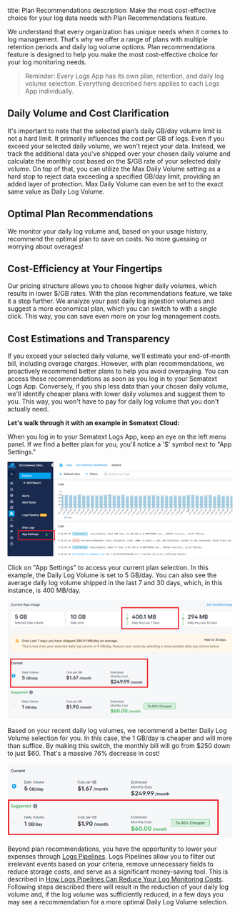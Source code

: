 title: Plan Recommendations
description: Make the most cost-effective choice for your log data needs with Plan Recommendations feature.

We understand that every organization has unique needs when it comes to log management. That's why we offer a range of plans with multiple retention periods and daily log volume options. Plan recommendations feature is designed to help you make the most cost-effective choice for your log monitoring needs.

> Reminder: Every Logs App has its own plan, retention, and daily log volume selection.  Everything described here applies to each Logs App individually.

## Daily Volume and Cost Clarification

It's important to note that the selected plan’s daily GB/day volume limit is not a hard limit. It primarily influences the cost per GB of logs. Even if you exceed your selected daily volume, we won't reject your data. Instead, we track the additional data you've shipped over your chosen daily volume and calculate the monthly cost based on the $/GB rate of your selected daily volume. On top of that, you can utilize the Max Daily Volume setting as a hard stop to reject data exceeding a specified GB/day limit, providing an added layer of protection. Max Daily Volume can even be set to the exact same value as Daily Log Volume.

## Optimal Plan Recommendations

We monitor your daily log volume and, based on your usage history, recommend the optimal plan to save on costs. No more guessing or worrying about overages!

## Cost-Efficiency at Your Fingertips

Our pricing structure allows you to choose higher daily volumes, which results in lower $/GB rates. With the plan recommendations feature, we take it a step further. We analyze your past daily log ingestion volumes and suggest a more economical plan, which you can switch to with a single click. This way, you can save even more on your log management costs.

## Cost Estimations and Transparency

If you exceed your selected daily volume, we'll estimate your end-of-month bill, including overage charges. However, with plan recommendations, we proactively recommend better plans to help you avoid overpaying. You can access these recommendations as soon as you log in to your Sematext Logs App. Conversely, if you ship less data than your chosen daily volume, we'll identify cheaper plans with lower daily volumes and suggest them to you. This way, you won't have to pay for daily log volume that you don't actually need.

**Let's walk through it with an example in Sematext Cloud:**

When you log in to your Sematext Logs App, keep an eye on the left menu panel. If we find a better plan for you, you'll notice a '$' symbol next to "App Settings."

![Plan Recommendations Left Menu](../images/logs/plan-recommendations-left-menu.png)

Click on "App Settings" to access your current plan selection. In this example, the Daily Log Volume is set to 5 GB/day. You can also see the average daily log volume shipped in the last 7 and 30 days, which, in this instance, is 400 MB/day.

![Plan Recommendations 2](../images/logs/plan-recommendations-2.png)

Based on your recent daily log volumes, we recommend a better Daily Log Volume selection for you. In this case, the 1 GB/day is cheaper and will more than suffice. By making this switch, the monthly bill will go from $250 down to just $60. That's a massive 76% decrease in cost!

![Plan Recommendations](../images/logs/plan-recommendations-1.png)

Beyond plan recommendations, you have the opportunity to lower your expenses through [Logs Pipelines](../logs/pipelines). Logs Pipelines allow you to filter out irrelevant events based on your criteria, remove unnecessary fields to reduce storage costs, and serve as a significant money-saving tool.  This is described in [How Logs Pipelines Can Reduce Your Log Monitoring Costs](reduce-costs-with-pipelines/).  Following steps described there will result in the reduction of your daily log volume and, if the log volume was sufficiently reduced, in a few days you may see a recommendation for a more optimal Daily Log Volume selection.
